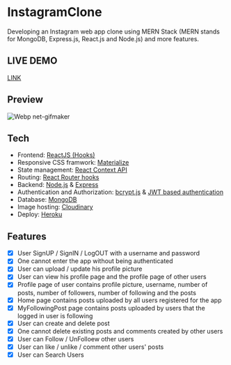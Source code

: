 # InstagramClone  

Developing an Instagram web app clone using MERN Stack (MERN stands for MongoDB, Express.js, React.js and Node.js) and more features.

## LIVE DEMO
[LINK](https://instagram-clone-shir.herokuapp.com/) 

## Preview
![Webp net-gifmaker](https://user-images.githubusercontent.com/46241467/98472181-1141d600-21fa-11eb-8d73-a9313cf2b86b.gif)

## Tech
* Frontend: [ReactJS (Hooks)](https://reactjs.org/docs/hooks-intro.html)
* Responsive CSS framwork: [Materialize](https://materializecss.com/)
* State management: [React Context API](https://reactjs.org/docs/context.html)
* Routing: [React Router hooks](https://reactrouter.com/web/api/Hooks)
* Backend: [Node.js](https://nodejs.org/en/) & [Express](https://expressjs.com/)
* Authentication and Authorization: [bcrypt.js](https://www.npmjs.com/package/bcryptjs) & [JWT based authentication](https://jwt.io/introduction/)
* Database: [MongoDB](https://www.mongodb.com/)
* Image hosting: [Cloudinary](https://cloudinary.com/)
* Deploy: [Heroku](https://devcenter.heroku.com/)

## Features
- [x] User SignUP / SignIN / LogOUT with a username and password
- [x] One cannot enter the app without being authenticated
- [x] User can upload / update his profile picture
- [x] User can view his profile page and the profile page of other users
- [x] Profile page of user contains profile picture, username, number of posts, number of followers, number of following and the posts
- [x] Home page contains posts uploaded by all users registered for the app
- [x] MyFollowingPost page contains posts uploaded by users that the logged in user is following
- [x] User can create and delete post
- [x] One cannot delete existing posts and comments created by other users
- [x] User can Follow / UnFolloew other users
- [x] User can like / unlike / comment other users' posts 
- [x] User can Search Users
